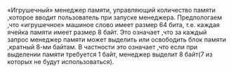 
«Игрушечный» менеджер памяти, управляющий количество памяти ,которое вводит пользователь при запуске менеджера. Предпологаем ,что «игрушечное» машиное слово имеет размер 64 бита, т.е. каждая ячейка памяти имеет размер 8 байт. Это означает ,что за каждый запрос менеджер памяти может выделить или освободить блок памяти ,кратный 8-ми байтам. В частности это означает ,что если при выделении памяти требуется 1 байт, менеджер выделит 8 байт(7 из которых не будут использоваться).
